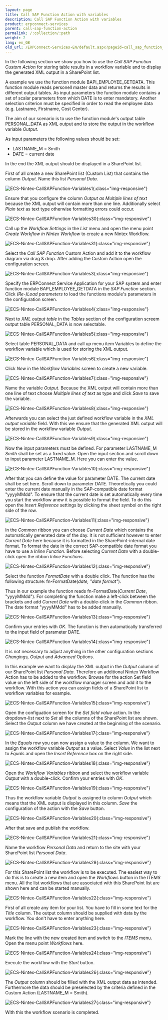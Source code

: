 ```yaml
---
layout: page
title: Call SAP Function Action with variables
description: Call SAP Function Action with variables
product: erpconnect-services
parent: call-sap-function-action
permalink: /:collection/:path
weight: 2
lang: en_GB
old_url: /ERPConnect-Services-EN/default.aspx?pageid=call_sap_function_action_with_variables_
---
```


In the following section we show you how to use the *Call SAP Function Custom Action* for storing table results in 
a workflow variable and to display the generated XML output in a SharePoint list. 

A example we use the function module BAPI_EMPLOYEE_GETDATA. This function module reads personell master data and 
returns the results in different output tables. As input parameters the function module contains a set of scalar parameters from 
which DATE is to enter mandatory. Another selection criterion must be specified in order to read the employee data 
(e.g. Lastname, Firstname, Cost Center).
     
The aim of our scenario is to use the function module's output table PERSONAL_DATA as XML output and to store the 
output in the workflow variable *Output*.

As input parameters the following values should be set:    

- LASTNAME_M = Smith
- DATE = current date

In the end the XML output should be displayed in a SharePoint list. 

First of all create a new SharePoint list (Custom List) that contains the column *Output*. Name this list *Personal Data*. 


![ECS-Nintex-CallSAPFunction-Variables1](/img/content/ECS-Nintex-CallSAPFunction-Variables1.png){:class="img-responsive"}

Ensure that you configure the column *Output as Multiple lines of text* because the XML output will contain more than one line. 
Additionally select *Plain text* as text type otherwise formatting errors could occur. 


![ECS-Nintex-CallSAPFunction-Variables30](/img/content/ECS-Nintex-CallSAPFunction-Variables30.png){:class="img-responsive"}

Call up the *Workflow Settings* in the *List* menu and open the menu point *Create Workflow in Nintex Workflow* to create a new Nintex Workflow.


![ECS-Nintex-CallSAPFunction-Variables31](/img/content/ECS-Nintex-CallSAPFunction-Variables31.png){:class="img-responsive"}

Select the *Call SAP Function* Custom Action and add it to the workflow diagram via drag & drop. 
After adding the Custom Action open the configuration screen.  


![ECS-Nintex-CallSAPFunction-Variables3](/img/content/ECS-Nintex-CallSAPFunction-Variables3.png){:class="img-responsive"}

Specify the ERPConnect Service Application for your SAP system and enter function module BAPI_EMPLOYEE_GETDATA 
in the *SAP Function* section. Click *(Re-)Load parameters* to load the functions module's parameters in the configuration screen. 


![ECS-Nintex-CallSAPFunction-Variables4](/img/content/ECS-Nintex-CallSAPFunction-Variables4.png){:class="img-responsive"}

Next to *XML output table* in the *Tables* section of the configuration screem output table PERSONAL_DATA is now selectable.

![ECS-Nintex-CallSAPFunction-Variables5](/img/content/ECS-Nintex-CallSAPFunction-Variables5.png){:class="img-responsive"}

Select table PERSONAL_DATA and call up menu item Variables to define the workflow variable which is used for storing the XML output.


![ECS-Nintex-CallSAPFunction-Variables6](/img/content/ECS-Nintex-CallSAPFunction-Variables6.png){:class="img-responsive"}

Click *New* in the *Workflow Variables* screen to create a new variable.

![ECS-Nintex-CallSAPFunction-Variables7](/img/content/ECS-Nintex-CallSAPFunction-Variables7.png){:class="img-responsive"}

Name the variable *Output*. Because the XML output will contain more than one line of text choose *Multiple lines of text* as 
type and click *Save* to save the variable. 


![ECS-Nintex-CallSAPFunction-Variables8](/img/content/ECS-Nintex-CallSAPFunction-Variables8.png){:class="img-responsive"}

Afterwards you can select the just defined workflow variable in the *XML output variable* field. With this we ensure that the generated XML 
output will be stored in the workflow variable *Output*.



![ECS-Nintex-CallSAPFunction-Variables9](/img/content/ECS-Nintex-CallSAPFunction-Variables9.png){:class="img-responsive"}

Now the input parameters must be defined. For parameter LASTNAME_M *Smith* shall be set as a fixed value. Open the input 
section and scroll down to input parameter LASTNAME_M. Here you can enter the value. 


![ECS-Nintex-CallSAPFunction-Variables10](/img/content/ECS-Nintex-CallSAPFunction-Variables10.png){:class="img-responsive"}

After that you can define the value for parameter DATE. The current date shall be set here. Scroll down to parameter DATE. 
Theoretically you could enter the current date manually in the SAP-compatible date format "yyyyMMdd". To ensure that the current date 
is set automatically every time you start the workflow anew it is possible to format the field. To do this open the *Insert Reference* settings 
by clicking the sheet symbol on the right side of the row.


![ECS-Nintex-CallSAPFunction-Variables11](/img/content/ECS-Nintex-CallSAPFunction-Variables11.png){:class="img-responsive"}

In the *Common* ribbon you can choose *Current Date* which contains the automatically generated date of the day. It is not sufficient 
however to enter *Current Date* here because it is formatted in the SharePoint-internal date format. To format the date in the correct 
SAP-compatible date format you have to use a *Inline Function*. Before selecting *Current Date* with a double-click open the ribbon 
*Inline Functions*.     


![ECS-Nintex-CallSAPFunction-Variables12](/img/content/ECS-Nintex-CallSAPFunction-Variables12.png){:class="img-responsive"}

Select the function *FormatDate* with a double click. The function has the following structure: fn-FormatDate(*date, "date format"*).

Thus in our example the function reads fn-FormatDate(*Current Date*, "yyyyMMdd"). For completing the function make a left-click
between the brackets and add *Current Date* with a double-click in the *Common* ribbon. The date format "yyyyMMdd" has to be added 
manually. 


![ECS-Nintex-CallSAPFunction-Variables13](/img/content/ECS-Nintex-CallSAPFunction-Variables13.png){:class="img-responsive"}

Confirm your entries with *OK*. The function is then automatically transferred to the input field of parameter DATE.

![ECS-Nintex-CallSAPFunction-Variables14](/img/content/ECS-Nintex-CallSAPFunction-Variables14.png){:class="img-responsive"}

It is not necessary to adjust anything in the other configuration sections *Changings, Output* and  *Advanced* Options.                               

In this example we want to display the XML output in the *Output* column of our SharePoint list *Personal Data*. Therefore an 
additional Nintex Workflow Action has to be added to the workflow. Browse for the action Set field value on the left side of the workflow manager 
screen and add it to the workflow. With this action you can assign fields of a SharePoint list to workflow variables for example.   

![ECS-Nintex-CallSAPFunction-Variables15](/img/content/ECS-Nintex-CallSAPFunction-Variables15.png){:class="img-responsive"}

Open the configuation screen for the *Set field value* action. In the dropdown-list next to *Set* all the columns of the SharePoint list 
are shown. Select the *Output* column we have created at the beginning of the scenario.  


![ECS-Nintex-CallSAPFunction-Variables17](/img/content/ECS-Nintex-CallSAPFunction-Variables17.png){:class="img-responsive"}

In the *Equals* row you can now assign a value to the column. We want to assign the workflow variable *Output* as a value. 
Select *Value* in the list next to *Equals* and open the *Insert Reference* box on the right side. 

![ECS-Nintex-CallSAPFunction-Variables18](/img/content/ECS-Nintex-CallSAPFunction-Variables18.png){:class="img-responsive"}

Open the *Workflow Variables* ribbon and select the workflow variable *Output* with a double-click. Confirm your entries with *OK*.


![ECS-Nintex-CallSAPFunction-Variables19](/img/content/ECS-Nintex-CallSAPFunction-Variables19.png){:class="img-responsive"}

Thus the workflow variable *Output* is assigned to column *Output* which means that the XML output is displayed in this column. 
*Save* the configuration of the action with the *Save* button.



![ECS-Nintex-CallSAPFunction-Variables20](/img/content/ECS-Nintex-CallSAPFunction-Variables20.png){:class="img-responsive"}

After that save and publish the workflow. 


![ECS-Nintex-CallSAPFunction-Variables21](/img/content/ECS-Nintex-CallSAPFunction-Variables21.png){:class="img-responsive"}

Name the workflow *Personal Data* and return to the site with your SharePoint list *Personal Data*.


![ECS-Nintex-CallSAPFunction-Variables28](/img/content/ECS-Nintex-CallSAPFunction-Variables28.png){:class="img-responsive"}

For this SharePoint list the workflow is to be executed. The easiest way to do this is to create a new item and open the *Workflows* button in the *ITEMS* menu. All the list workflows that are associated with this SharePoint list are shown here and can be started manually. 


![ECS-Nintex-CallSAPFunction-Variables22](/img/content/ECS-Nintex-CallSAPFunction-Variables22.png){:class="img-responsive"}

First of all create any item for your list. You have to fill in some text for the *Title* column. The output column should be supplied with 
data by the workflow. You don't have to enter anything here. 

![ECS-Nintex-CallSAPFunction-Variables23](/img/content/ECS-Nintex-CallSAPFunction-Variables23.png){:class="img-responsive"}

Mark the line with the new created item and switch to the *ITEMS* menu. Open the menu point *Workflows* here.

![ECS-Nintex-CallSAPFunction-Variables24](/img/content/ECS-Nintex-CallSAPFunction-Variables24.png){:class="img-responsive"}

Execute the workflow with the *Start* button.


![ECS-Nintex-CallSAPFunction-Variables26](/img/content/ECS-Nintex-CallSAPFunction-Variables26.png){:class="img-responsive"}

The *Output*  column should be filled with the XML output data as intended. Furthermore the data should be preselected by the criteria defined 
in the Custom Action (LASTNAME_M = Smith).


![ECS-Nintex-CallSAPFunction-Variables27](/img/content/ECS-Nintex-CallSAPFunction-Variables27.png){:class="img-responsive"}

With this the workflow scenario is completed. 